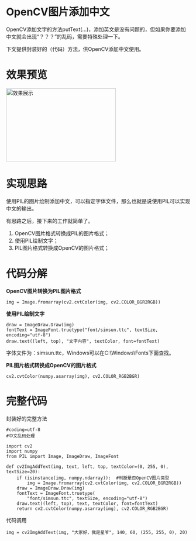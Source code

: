 # OpenCV图片添加中文 #
OpenCV添加文字的方法putText(...)，添加英文是没有问题的，但如果你要添加中文就会出现“？？？”的乱码，需要特殊处理一下。

下文提供封装好的（代码）方法，供OpenCV添加中文使用。

# 效果预览 #

<img src="https://raw.githubusercontent.com/vipstone/faceai/master/res/chinese.png" width = "300" height = "200" alt="效果展示"  />

# 实现思路 #
使用PIL的图片绘制添加中文，可以指定字体文件，那么也就是说使用PIL可以实现中文的输出。

有思路之后，接下来的工作就简单了。

1. OpenCV图片格式转换成PIL的图片格式；
1. 使用PIL绘制文字；
1. PIL图片格式转换成OpenCV的图片格式；

# 代码分解 #

**OpenCV图片转换为PIL图片格式**

```
img = Image.fromarray(cv2.cvtColor(img, cv2.COLOR_BGR2RGB))
```

**使用PIL绘制文字**
```
draw = ImageDraw.Draw(img)
fontText = ImageFont.truetype("font/simsun.ttc", textSize, encoding="utf-8")
draw.text((left, top), "文字内容", textColor, font=fontText)
```
字体文件为：simsun.ttc，Windows可以在C:\Windows\Fonts下面查找。



**PIL图片格式转换成OpenCV的图片格式**
```
cv2.cvtColor(numpy.asarray(img), cv2.COLOR_RGB2BGR)
```


# 完整代码 #

封装好的完整方法

```
#coding=utf-8
#中文乱码处理

import cv2
import numpy
from PIL import Image, ImageDraw, ImageFont

def cv2ImgAddText(img, text, left, top, textColor=(0, 255, 0), textSize=20):
    if (isinstance(img, numpy.ndarray)):  #判断是否OpenCV图片类型
        img = Image.fromarray(cv2.cvtColor(img, cv2.COLOR_BGR2RGB))
    draw = ImageDraw.Draw(img)
    fontText = ImageFont.truetype(
        "font/simsun.ttc", textSize, encoding="utf-8")
    draw.text((left, top), text, textColor, font=fontText)
    return cv2.cvtColor(numpy.asarray(img), cv2.COLOR_RGB2BGR)

```

代码调用

```
img = cv2ImgAddText(img, "大家好，我是星爷", 140, 60, (255, 255, 0), 20)
```